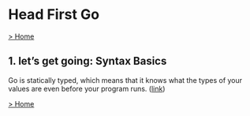 # Head First Go

[> Home](../README.md)
## 1. let’s get going: Syntax Basics



Go is statically typed, which means that it knows what the types of your values are even before your program runs.  ([link](https://learning.oreilly.com/library/view/-/9781491969540/ch01.html#fe7bc708-c3c4-4313-84ec-dfe316f93d40))

[> Home](../README.md)